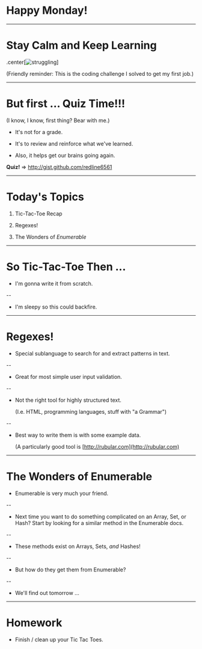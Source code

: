 # Happy Monday!

---

# Stay Calm and Keep Learning

.center[![struggling](http://i.imgur.com/4aW8yaz.gif)]

(Friendly reminder: This is the coding challenge I solved to get my first job.)

---

# But first ... Quiz Time!!!

(I know, I know, first thing? Bear with me.)

* It's not for a grade.

* It's to review and reinforce what we've learned.

* Also, it helps get our brains going again.

**Quiz!** => http://gist.github.com/redline6561

---

# Today's Topics

1. Tic-Tac-Toe Recap

2. Regexes!

3. The Wonders of *Enumerable*

---

# So Tic-Tac-Toe Then ...

* I'm gonna write it from scratch.

--

* I'm sleepy so this could backfire.

---

# Regexes!

* Special sublanguage to search for and extract patterns in text.

--

* Great for most simple user input validation.

--

* Not the right tool for highly structured text.

  (I.e. HTML, programming languages, stuff with "a Grammar")

--

* Best way to write them is with some example data.

  (A particularly good tool is [http://rubular.com](http://rubular.com)

---

# The Wonders of Enumerable

* Enumerable is very much your friend.

--

* Next time you want to do something complicated on an Array, Set, or Hash?
  Start by looking for a similar method in the Enumerable docs.

--

* These methods exist on Arrays, Sets, *and* Hashes!

--

* But how do they get them from Enumerable?

--

* We'll find out tomorrow ...

---

# Homework

* Finish / clean up your Tic Tac Toes.
